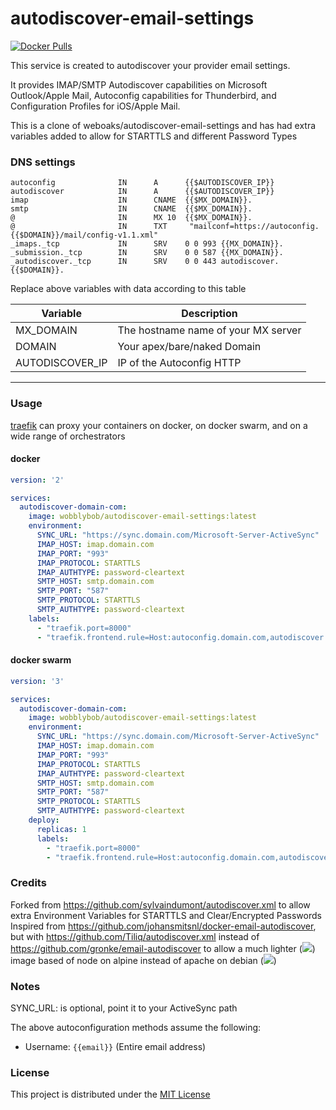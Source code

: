 # autodiscover-email-settings

[![Docker Pulls](https://img.shields.io/docker/pulls/delacap/autodiscover-email-settings.svg)](https://hub.docker.com/r/delacap/autodiscover-email-settings/)

This service is created to autodiscover your provider email settings.

It provides IMAP/SMTP Autodiscover capabilities on Microsoft Outlook/Apple Mail, Autoconfig capabilities for Thunderbird, and Configuration Profiles for iOS/Apple Mail.

This is a clone of weboaks/autodiscover-email-settings and has had extra variables added to allow for STARTTLS and different Password Types


### DNS settings

```
autoconfig              IN      A      {{$AUTODISCOVER_IP}}
autodiscover            IN      A      {{$AUTODISCOVER_IP}}
imap                    IN      CNAME  {{$MX_DOMAIN}}.
smtp                    IN      CNAME  {{$MX_DOMAIN}}.
@                       IN      MX 10  {{$MX_DOMAIN}}.
@                       IN      TXT     "mailconf=https://autoconfig.{{$DOMAIN}}/mail/config-v1.1.xml"
_imaps._tcp             IN      SRV    0 0 993 {{MX_DOMAIN}}.
_submission._tcp        IN      SRV    0 0 587 {{MX_DOMAIN}}.
_autodiscover._tcp      IN      SRV    0 0 443 autodiscover.{{$DOMAIN}}.
```

Replace above variables with data according to this table

| Variable        | Description                         |
| --------------- | ----------------------------------- |
| MX_DOMAIN       | The hostname name of your MX server |
| DOMAIN          | Your apex/bare/naked Domain         |
| AUTODISCOVER_IP | IP of the Autoconfig HTTP           |

---

### Usage

[traefik](https://github.com/containous/traefik) can proxy your containers on docker, on docker swarm, and on a wide range of orchestrators

#### docker

```yaml
version: '2'

services:
  autodiscover-domain-com:
    image: wobblybob/autodiscover-email-settings:latest
    environment:
      SYNC_URL: "https://sync.domain.com/Microsoft-Server-ActiveSync"
      IMAP_HOST: imap.domain.com
      IMAP_PORT: "993"
      IMAP_PROTOCOL: STARTTLS
      IMAP_AUTHTYPE: password-cleartext
      SMTP_HOST: smtp.domain.com
      SMTP_PORT: "587"
      SMTP_PROTOCOL: STARTTLS
      SMTP_AUTHTYPE: password-cleartext
    labels:
      - "traefik.port=8000"
      - "traefik.frontend.rule=Host:autoconfig.domain.com,autodiscover.domain.com"
```

#### docker swarm

```yaml
version: '3'

services:
  autodiscover-domain-com:
    image: wobblybob/autodiscover-email-settings:latest
    environment:
      SYNC_URL: "https://sync.domain.com/Microsoft-Server-ActiveSync"
      IMAP_HOST: imap.domain.com
      IMAP_PORT: "993"
      IMAP_PROTOCOL: STARTTLS
      IMAP_AUTHTYPE: password-cleartext
      SMTP_HOST: smtp.domain.com
      SMTP_PORT: "587"
      SMTP_PROTOCOL: STARTTLS
      SMTP_AUTHTYPE: password-cleartext
    deploy:
      replicas: 1
      labels:
        - "traefik.port=8000"
        - "traefik.frontend.rule=Host:autoconfig.domain.com,autodiscover.domain.com"
```

### Credits
Forked from https://github.com/sylvaindumont/autodiscover.xml to allow extra Environment Variables for STARTTLS and Clear/Encrypted Passwords
Inspired from https://github.com/johansmitsnl/docker-email-autodiscover, but with https://github.com/Tiliq/autodiscover.xml instead of https://github.com/gronke/email-autodiscover to allow a much lighter ([![](https://images.microbadger.com/badges/image/weboaks/autodiscover-email-settings.svg)](https://microbadger.com/images/weboaks/autodiscover-email-settings)) image based of node on alpine instead of apache on debian ([![](https://images.microbadger.com/badges/image/jsmitsnl/docker-email-autodiscover.svg)](https://microbadger.com/images/jsmitsnl/docker-email-autodiscover))

### Notes

SYNC_URL: is optional, point it to your ActiveSync path

The above autoconfiguration methods assume the following:

* Username: `{{email}}` (Entire email address)


### License

This project is distributed under the [MIT License](LICENSE)
